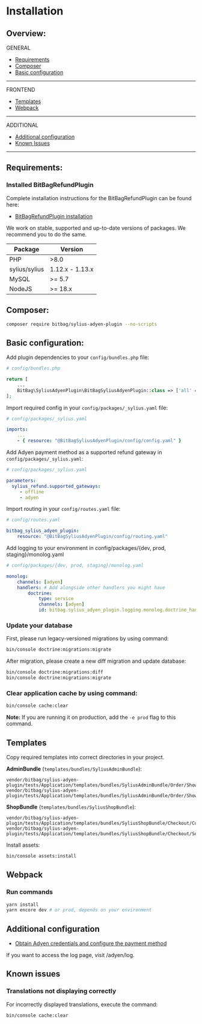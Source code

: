 # Installation

## Overview:
GENERAL
- [Requirements](#requirements)
- [Composer](#composer)
- [Basic configuration](#basic-configuration)
---
FRONTEND
- [Templates](#templates)
- [Webpack](#webpack)
---
ADDITIONAL
- [Additional configuration](#additional-configuration)
- [Known Issues](#known-issues)
---

## Requirements:
### Installed BitBagRefundPlugin
Complete installation instructions for the BitBagRefundPlugin can be found here:

- [BitBagRefundPlugin installation](https://github.com/Sylius/RefundPlugin)

We work on stable, supported and up-to-date versions of packages. We recommend you to do the same.

| Package       | Version         |
|---------------|-----------------|
| PHP           | \>8.0           |
| sylius/sylius | 1.12.x - 1.13.x |
| MySQL         | \>= 5.7         |
| NodeJS        | \>= 18.x        |

## Composer:
```bash
composer require bitbag/sylius-adyen-plugin --no-scripts
```

## Basic configuration:
Add plugin dependencies to your `config/bundles.php` file:

```php
# config/bundles.php

return [
    ...
    BitBag\SyliusAdyenPlugin\BitBagSyliusAdyenPlugin::class => ['all' => true],
];
```

Import required config in your `config/packages/_sylius.yaml` file:

```yaml
# config/packages/_sylius.yaml

imports:
    ...
    - { resource: "@BitBagSyliusAdyenPlugin/config/config.yaml" }
```

Add Adyen payment method as a supported refund gateway in `config/packages/_sylius.yaml`:
```yaml
# config/packages/_sylius.yaml

parameters:
  sylius_refund.supported_gateways:
     - offline
     - adyen
```

Import routing in your `config/routes.yaml` file:
```yaml
# config/routes.yaml

bitbag_sylius_adyen_plugin:
    resource: "@BitBagSyliusAdyenPlugin/config/routing.yaml"
```

Add logging to your environment in config/packages/{dev, prod, staging}/monolog.yaml
```yaml
# config/packages/{dev, prod, staging}/monolog.yaml

monolog:
    channels: [adyen]
    handlers: # Add alongside other handlers you might have
        doctrine:
            type: service
            channels: [adyen]
            id: bitbag.sylius_adyen_plugin.logging.monolog.doctrine_handler
```

### Update your database
First, please run legacy-versioned migrations by using command:
```bash
bin/console doctrine:migrations:migrate
```

After migration, please create a new diff migration and update database:
```bash
bin/console doctrine:migrations:diff
bin/console doctrine:migrations:migrate
```
### Clear application cache by using command:
```bash
bin/console cache:clear
```
**Note:** If you are running it on production, add the `-e prod` flag to this command.

## Templates
Copy required templates into correct directories in your project.

**AdminBundle** (`templates/bundles/SyliusAdminBundle`):
```
vendor/bitbag/sylius-adyen-plugin/tests/Application/templates/bundles/SyliusAdminBundle/Order/Show/_payment.html.twig
vendor/bitbag/sylius-adyen-plugin/tests/Application/templates/bundles/SyliusAdminBundle/Order/Show/_payments.html.twig
```

**ShopBundle** (`templates/bundles/SyliusShopBundle`):
```
vendor/bitbag/sylius-adyen-plugin/tests/Application/templates/bundles/SyliusShopBundle/Checkout/Complete/_navigation.html.twig
vendor/bitbag/sylius-adyen-plugin/tests/Application/templates/bundles/SyliusShopBundle/Checkout/SelectPayment/_payment.html.twig
```

Install assets:
```bash
bin/console assets:install
```

## Webpack
### Run commands
```bash
yarn install
yarn encore dev # or prod, depends on your environment
```

## Additional configuration
- [Obtain Adyen credentials and configure the payment method](https://github.com/BitBagCommerce/SyliusAdyenPlugin/blob/master/doc/configuration.md)

If you want to access the log page, visit /adyen/log.

## Known issues
### Translations not displaying correctly
For incorrectly displayed translations, execute the command:
```bash
bin/console cache:clear
```
